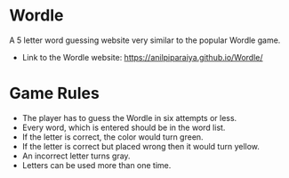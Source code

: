 # Wordle
A 5 letter word guessing website very similar to the popular Wordle game.

- Link to the Wordle website: https://anilpiparaiya.github.io/Wordle/

# Game Rules

- The player has to guess the Wordle in six attempts or less.
- Every word, which is entered should be in the word list.
- If the letter is correct, the color would turn green.
- If the letter is correct but placed wrong then it would turn yellow.
- An incorrect letter turns gray.
- Letters can be used more than one time.
